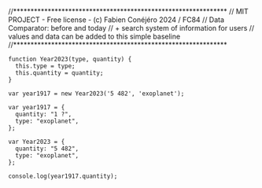 //**************************************************************
// MIT PROJECT - Free license - (c) Fabien Conéjéro 2024 / FC84
// Data Comparator: before and today
// + search system of information for users
// values and data can be added to this simple baseline
//**************************************************************

    function Year2023(type, quantity) {
      this.type = type;
      this.quantity = quantity;
    }
    
    var year1917 = new Year2023('5 482', 'exoplanet');
    
    var year1917 = {
      quantity: "1 ?",
      type: "exoplanet",
    };
    
    var Year2023 = {
      quantity: "5 482",
      type: "exoplanet",
    };
    
    console.log(year1917.quantity);

